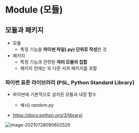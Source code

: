 # Module (모듈)

## 모듈과 패키지

- 모듈
  - 특정 기능을 **파이썬 파일(.py) 단위로 작성**한 것
- 패키지
  - 특정 기능과 관련된 **여러 모듈의 집합**
  - 패키지 안에는 또 다른 서프 패키지를 포함

### 파이썬 표준 라이브러리 (PSL, Python Standard Library)

- 파이썬에 기본적으로 설치된 모듈과 내장 함수
  - 예시) random.py

- https://docs.python.org/3/library/

![image-20210728090602520](C:\Users\tmddu\AppData\Roaming\Typora\typora-user-images\image-20210728090602520.png)